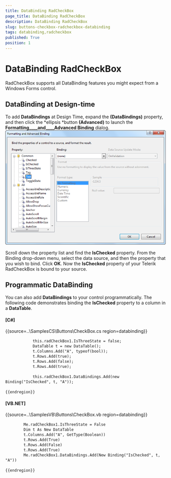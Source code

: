 ```yaml
---
title: DataBinding RadCheckBox
page_title: DataBinding RadCheckBox
description: DataBinding RadCheckBox
slug: buttons-checkbox-radcheckbox-databinding
tags: databinding,radcheckbox
published: True
position: 1
---
```


# DataBinding RadCheckBox



RadCheckBox supports all DataBinding features you might expect from a Windows Forms control.

## DataBinding at Design-time

To add __DataBindings__ at Design Time, expand the __(DataBindings)__ property, and then click the *ellipsis *button __(Advanced)__ to launch the __Formatting____and____Advanced Binding__ dialog.![buttons-checkbox-radcheckbox-databinding 001](images/buttons-checkbox-radcheckbox-databinding001.png)

Scroll down the property list and find the __IsChecked__ property. From the Binding drop-down menu, select the data source, and then the property that you wish to bind. Click __OK__. Now the __IsChecked__ property of your Telerik RadCheckBox is bound to your source.

## Programmatic DataBinding 

You can also add __DataBindings__ to your control programmatically. The following code demonstrates binding the __IsChecked__ property to a column in a __DataTable__.

#### __[C#]__

{{source=..\SamplesCS\Buttons\CheckBox.cs region=databinding}}
	
	            this.radCheckBox1.IsThreeState = false;
	            DataTable t = new DataTable();
	            t.Columns.Add("A", typeof(bool));
	            t.Rows.Add(true);
	            t.Rows.Add(false);
	            t.Rows.Add(true);
	
	            this.radCheckBox1.DataBindings.Add(new Binding("IsChecked", t, "A"));
	
	{{endregion}}



#### __[VB.NET]__

{{source=..\SamplesVB\Buttons\CheckBox.vb region=databinding}}
	
	        Me.radCheckBox1.IsThreeState = False
	        Dim t As New DataTable
	        t.Columns.Add("A", GetType(Boolean))
	        t.Rows.Add(True)
	        t.Rows.Add(False)
	        t.Rows.Add(True)
	        Me.radCheckBox1.DataBindings.Add(New Binding("IsChecked", t, "A"))
	
	{{endregion}}


